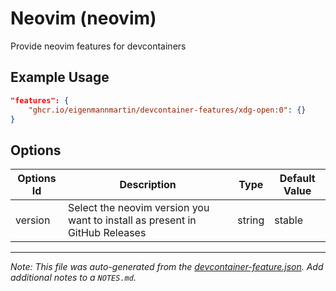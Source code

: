 
# Neovim (neovim)

Provide neovim features for devcontainers

## Example Usage

```json
"features": {
    "ghcr.io/eigenmannmartin/devcontainer-features/xdg-open:0": {}
}
```

## Options

| Options Id | Description | Type | Default Value |
|-----|-----|-----|-----|
| version | Select the neovim version you want to install as present in GitHub Releases | string | stable |



---

_Note: This file was auto-generated from the [devcontainer-feature.json](https://github.com/eigenmannmartin/devcontainer-features/blob/main/src/neovim/devcontainer-feature.json).  Add additional notes to a `NOTES.md`._
